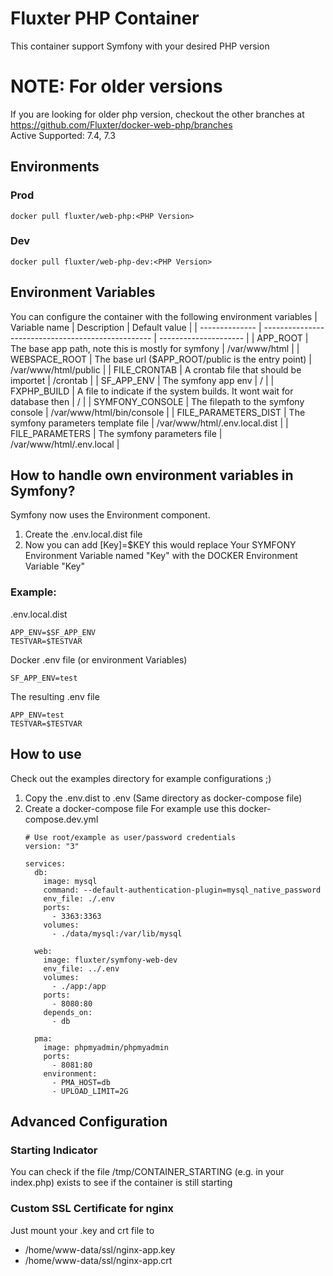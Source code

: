 # Fluxter PHP Container
This container support Symfony with your desired PHP version

# NOTE: For older versions
If you are looking for older php version, checkout the other branches at https://github.com/Fluxter/docker-web-php/branches  
Active Supported: 7.4, 7.3

## Environments
### Prod
`docker pull fluxter/web-php:<PHP Version>`
### Dev
`docker pull fluxter/web-php-dev:<PHP Version>`


## Environment Variables
You can configure the container with the following environment variables
| Variable name  | Description                                        | Default value         |
| -------------- | -------------------------------------------------- | --------------------- |
| APP_ROOT       | The base app path, note this is mostly for symfony | /var/www/html         |
| WEBSPACE_ROOT  | The base url ($APP_ROOT/public is the entry point) | /var/www/html/public  |
| FILE_CRONTAB   | A crontab file that should be importet             | /crontab              |
| SF_APP_ENV     | The symfony app env                                | /                     |
| FXPHP_BUILD    | A file to indicate if the system builds. It wont wait for database then | / |
| SYMFONY_CONSOLE | The filepath to the symfony console | /var/www/html/bin/console |
| FILE_PARAMETERS_DIST | The symfony parameters template file | /var/www/html/.env.local.dist |
| FILE_PARAMETERS | The symfony parameters file | /var/www/html/.env.local |

## How to handle own environment variables in Symfony?
Symfony now uses the Environment component.
1. Create the .env.local.dist file
2. Now you can add [Key]=$KEY this would replace Your SYMFONY Environment Variable named "Key" with the DOCKER Environment Variable "Key"

### Example:
.env.local.dist
```
APP_ENV=$SF_APP_ENV
TESTVAR=$TESTVAR
```
Docker .env file (or environment Variables)
``` 
SF_APP_ENV=test
```
The resulting .env file
```
APP_ENV=test
TESTVAR=$TESTVAR
``` 

## How to use
Check out the examples directory for example configurations ;)

1. Copy the .env.dist to .env (Same directory as docker-compose file)
1. Create a docker-compose file
    For example use this docker-compose.dev.yml
    ```
    # Use root/example as user/password credentials
    version: "3"

    services:
      db:
        image: mysql
        command: --default-authentication-plugin=mysql_native_password
        env_file: ./.env
        ports:
          - 3363:3363
        volumes:
          - ./data/mysql:/var/lib/mysql
          
      web:
        image: fluxter/symfony-web-dev
        env_file: ../.env
        volumes:
          - ./app:/app
        ports:
          - 8080:80
        depends_on:
          - db

      pma:
        image: phpmyadmin/phpmyadmin
        ports:
          - 8081:80
        environment:
          - PMA_HOST=db
          - UPLOAD_LIMIT=2G

    ```


## Advanced Configuration
### Starting Indicator
You can check if the file /tmp/CONTAINER_STARTING (e.g. in your index.php) exists to see if the container is still starting

### Custom SSL Certificate for nginx
Just mount your .key and crt file to  
- /home/www-data/ssl/nginx-app.key
- /home/www-data/ssl/nginx-app.crt